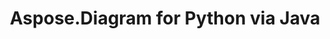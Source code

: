 ﻿---
title: Aspose.Diagram for Python via Java
type: docs
weight: 60
url: /it/java/aspose-diagram-for-python-via-java-features/
---
